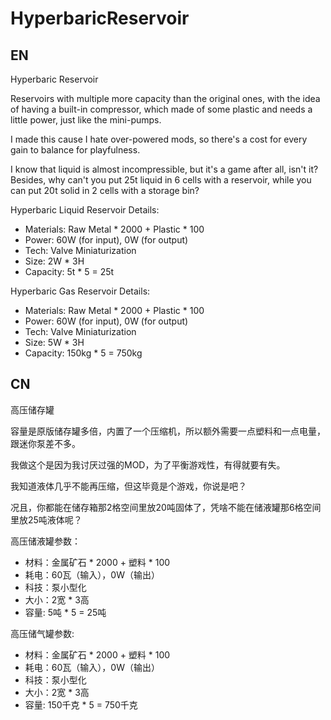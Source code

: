 # HyperbaricReservoir

## EN

Hyperbaric Reservoir

Reservoirs with multiple more capacity than the original ones, with the idea of having a built-in compressor, which made of some plastic and needs a little power, just like the mini-pumps.

I made this cause I hate over-powered mods, so there's a cost for every gain to balance for playfulness.

I know that liquid is almost incompressible, but it's a game after all, isn't it?
Besides, why can't you put 25t liquid in 6 cells with a reservoir, while you can put 20t solid in 2 cells with a storage bin?

Hyperbaric Liquid Reservoir Details:
- Materials: Raw Metal * 2000 + Plastic * 100
- Power: 60W (for input), 0W (for output)
- Tech: Valve Miniaturization
- Size: 2W * 3H
- Capacity: 5t * 5 = 25t

Hyperbaric Gas Reservoir Details:
- Materials: Raw Metal * 2000 + Plastic * 100
- Power: 60W (for input), 0W (for output)
- Tech: Valve Miniaturization
- Size: 5W * 3H
- Capacity: 150kg * 5 = 750kg

## CN 

高压储存罐

容量是原版储存罐多倍，内置了一个压缩机，所以额外需要一点塑料和一点电量，跟迷你泵差不多。

我做这个是因为我讨厌过强的MOD，为了平衡游戏性，有得就要有失。

我知道液体几乎不能再压缩，但这毕竟是个游戏，你说是吧？

况且，你都能在储存箱那2格空间里放20吨固体了，凭啥不能在储液罐那6格空间里放25吨液体呢？

高压储液罐参数：
- 材料：金属矿石 * 2000 + 塑料 * 100
- 耗电：60瓦（输入），0W（输出）
- 科技：泵小型化
- 大小：2宽 * 3高
- 容量: 5吨 * 5 = 25吨

高压储气罐参数:
- 材料：金属矿石 * 2000 + 塑料 * 100
- 耗电：60瓦（输入），0W（输出）
- 科技：泵小型化
- 大小：2宽 * 3高
- 容量: 150千克 * 5 = 750千克
